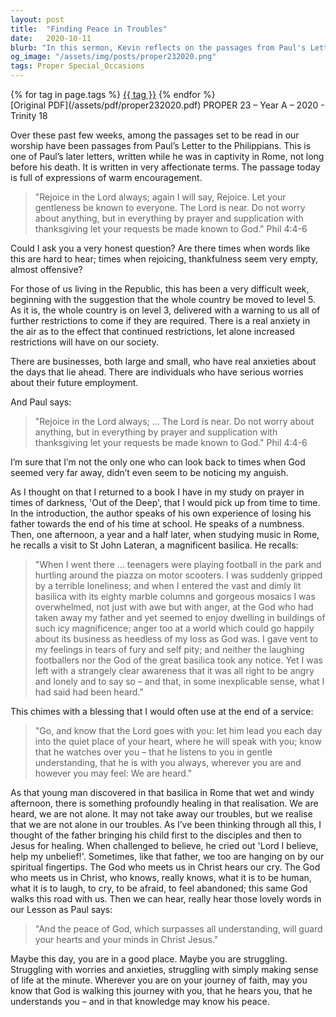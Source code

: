```yaml
---
layout: post
title:  "Finding Peace in Troubles"
date:   2020-10-11
blurb: "In this sermon, Kevin reflects on the passages from Paul's Letter to the Philippians, emphasizing the message of rejoicing and finding peace amidst life's difficulties. He discusses the challenges faced by individuals and businesses during the pandemic and relates personal stories of struggle and the realization that it is okay to express one's feelings of anger and loneliness. Kevin assures us that we are heard, not alone, and that God walks with us, offering peace that surpasses all understanding."
og_image: "/assets/img/posts/proper232020.png"
tags: Proper Special_Occasions
---    
```

<div class="tag-pills">
    {% for tag in page.tags %}
    <a href="{{ site.baseurl }}/tag/{{ tag | slugify }}" class="tag-pill">{{ tag }}</a>
    {% endfor %}
</div>
[Original PDF](/assets/pdf/proper232020.pdf)
PROPER 23 – Year A – 2020 - Trinity 18

Over these past few weeks, among the passages set to be read in our worship have been passages from Paul’s Letter to the Philippians. This is one of Paul’s later letters, written while he was in captivity in Rome, not long before his death. It is written in very affectionate terms. The passage today is full of expressions of warm encouragement.

> "Rejoice in the Lord always; again I will say, Rejoice. Let your gentleness be known to everyone. The Lord is near. Do not worry about anything, but in everything by prayer and supplication with thanksgiving let your requests be made known to God." Phil 4:4-6

Could I ask you a very honest question? Are there times when words like this are hard to hear; times when rejoicing, thankfulness seem very empty, almost offensive?

For those of us living in the Republic, this has been a very difficult week, beginning with the suggestion that the whole country be moved to level 5. As it is, the whole country is on level 3, delivered with a warning to us all of further restrictions to come if they are required. There is a real anxiety in the air as to the effect that continued restrictions, let alone increased restrictions will have on our society.

There are businesses, both large and small, who have real anxieties about the days that lie ahead. There are individuals who have serious worries about their future employment.

And Paul says:

> "Rejoice in the Lord always; ... The Lord is near. Do not worry about anything, but in everything by prayer and supplication with thanksgiving let your requests be made known to God." Phil 4:4-6

I’m sure that I’m not the only one who can look back to times when God seemed very far away, didn’t even seem to be noticing my anguish.

As I thought on that I returned to a book I have in my study on prayer in times of darkness, 'Out of the Deep', that I would pick up from time to time. In the introduction, the author speaks of his own experience of losing his father towards the end of his time at school. He speaks of a numbness. Then, one afternoon, a year and a half later, when studying music in Rome, he recalls a visit to St John Lateran, a magnificent basilica. He recalls:

> "When I went there ... teenagers were playing football in the park and hurtling around the piazza on motor scooters. I was suddenly gripped by a terrible loneliness; and when I entered the vast and dimly lit basilica with its eighty marble columns and gorgeous mosaics I was overwhelmed, not just with awe but with anger, at the God who had taken away my father and yet seemed to enjoy dwelling in buildings of such icy magnificence; anger too at a world which could go happily about its business as heedless of my loss as God was. I gave vent to my feelings in tears of fury and self pity; and neither the laughing footballers nor the God of the great basilica took any notice. Yet I was left with a strangely clear awareness that it was all right to be angry and lonely and to say so – and that, in some inexplicable sense, what I had said had been heard."

This chimes with a blessing that I would often use at the end of a service:

> "Go, and know that the Lord goes with you: let him lead you each day into the quiet place of your heart, where he will speak with you; know that he watches over you – that he listens to you in gentle understanding, that he is with you always, wherever you are and however you may feel: We are heard."

As that young man discovered in that basilica in Rome that wet and windy afternoon, there is something profoundly healing in that realisation. We are heard, we are not alone. It may not take away our troubles, but we realise that we are not alone in our troubles. As I’ve been thinking through all this, I thought of the father bringing his child first to the disciples and then to Jesus for healing. When challenged to believe, he cried out 'Lord I believe, help my unbelief!'. Sometimes, like that father, we too are hanging on by our spiritual fingertips. The God who meets us in Christ hears our cry. The God who meets us in Christ, who knows, really knows, what it is to be human, what it is to laugh, to cry, to be afraid, to feel abandoned; this same God walks this road with us. Then we can hear, really hear those lovely words in our Lesson as Paul says:

> "And the peace of God, which surpasses all understanding, will guard your hearts and your minds in Christ Jesus."

Maybe this day, you are in a good place. Maybe you are struggling. Struggling with worries and anxieties, struggling with simply making sense of life at the minute. Wherever you are on your journey of faith, may you know that God is walking this journey with you, that he hears you, that he understands you – and in that knowledge may know his peace.
